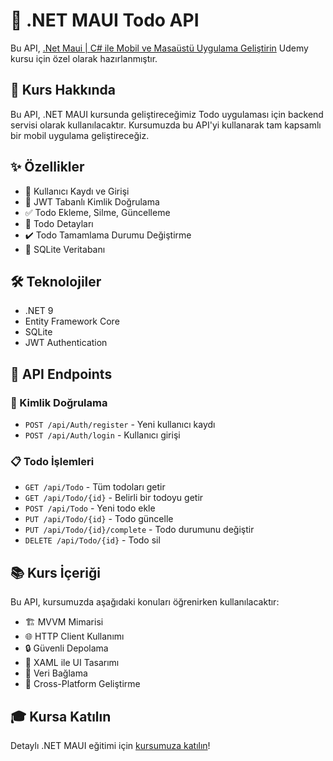 # 🚀 .NET MAUI Todo API

Bu API, [.Net Maui | C# ile Mobil ve Masaüstü Uygulama Geliştirin](https://www.udemy.com/course/net-maui/) Udemy kursu için özel olarak hazırlanmıştır.

## 📱 Kurs Hakkında

Bu API, .NET MAUI kursunda geliştireceğimiz Todo uygulaması için backend servisi olarak kullanılacaktır. Kursumuzda bu API'yi kullanarak tam kapsamlı bir mobil uygulama geliştireceğiz.

## ✨ Özellikler

- 👤 Kullanıcı Kaydı ve Girişi
- 🔐 JWT Tabanlı Kimlik Doğrulama
- ✅ Todo Ekleme, Silme, Güncelleme
- 📝 Todo Detayları
- ✔️ Todo Tamamlama Durumu Değiştirme
- 💾 SQLite Veritabanı

## 🛠️ Teknolojiler

- .NET 9
- Entity Framework Core
- SQLite
- JWT Authentication

## 🚦 API Endpoints

### 🔑 Kimlik Doğrulama
- `POST /api/Auth/register` - Yeni kullanıcı kaydı
- `POST /api/Auth/login` - Kullanıcı girişi

### 📋 Todo İşlemleri
- `GET /api/Todo` - Tüm todoları getir
- `GET /api/Todo/{id}` - Belirli bir todoyu getir
- `POST /api/Todo` - Yeni todo ekle
- `PUT /api/Todo/{id}` - Todo güncelle
- `PUT /api/Todo/{id}/complete` - Todo durumunu değiştir
- `DELETE /api/Todo/{id}` - Todo sil

## 📚 Kurs İçeriği

Bu API, kursumuzda aşağıdaki konuları öğrenirken kullanılacaktır:

- 🏗️ MVVM Mimarisi
- 🌐 HTTP Client Kullanımı
- 🔒 Güvenli Depolama
- 🎨 XAML ile UI Tasarımı
- 🔄 Veri Bağlama
- 📱 Cross-Platform Geliştirme

## 🎓 Kursa Katılın

Detaylı .NET MAUI eğitimi için [kursumuza katılın](https://www.udemy.com/course/net-maui/)!
